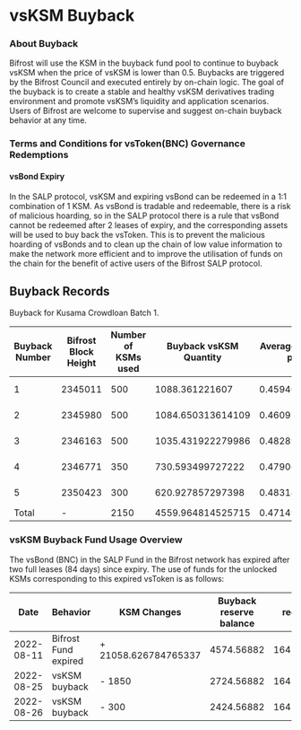 # vsKSM Buyback

### About Buyback

Bifrost will use the KSM in the buyback fund pool to continue to buyback vsKSM when the price of vsKSM is lower than 0.5. Buybacks are triggered by the Bifrost Council and executed entirely by on-chain logic. The goal of the buyback is to create a stable and healthy vsKSM derivatives trading environment and promote vsKSM’s liquidity and application scenarios. Users of Bifrost are welcome to supervise and suggest on-chain buyback behavior at any time.

### Terms and Conditions for vsToken(BNC) Governance Redemptions

#### vsBond Expiry

In the SALP protocol, vsKSM and expiring vsBond can be redeemed in a 1:1 combination of 1 KSM. As vsBond is tradable and redeemable, there is a risk of malicious hoarding, so in the SALP protocol there is a rule that vsBond cannot be redeemed after 2 leases of expiry, and the corresponding assets will be used to buy back the vsToken. This is to prevent the malicious hoarding of vsBonds and to clean up the chain of low value information to make the network more efficient and to improve the utilisation of funds on the chain for the benefit of active users of the Bifrost SALP protocol.

## Buyback Records

Buyback for Kusama Crowdloan Batch 1.

| Buyback Number | Bifrost Block Height | Number of KSMs used | Buyback vsKSM Quantity | Average buyback price | Transaction details                                                                                            |
| -------------- | -------------------- | ------------------- | ---------------------- | --------------------- | -------------------------------------------------------------------------------------------------------------- |
| 1              | 2345011              | 500                 | 1088.361221607         | 0.459406298271        | https://bifrost-kusama.subscan.io/extrinsic/0x408524072d091c8ee3cf865c29ef5a507ba6b8a7c759f465b492f26aad2d81c2 |
| 2              | 2345980              | 500                 | 1084.650313614109      | 0.460978062445        | https://bifrost-kusama.subscan.io/extrinsic/0x4e91db92d460d12393a9c860c3fc0897f4bf6914b23707e648831639226a8f28 |
| 3              | 2346163              | 500                 | 1035.431922279986      | 0.482890269501        | https://bifrost-kusama.subscan.io/extrinsic/0x84564f8f641cd3f5391bb465d722e5e3888759c38653b4e71ea511db480db7d2 |
| 4              | 2346771              | 350                 | 730.593499727222       | 0.479062570541        | https://bifrost-kusama.subscan.io/extrinsic/0x39a81a0242e7def45f42495549a5b119bd28d187c12b8465293f3eab30310fe0 |
| 5              | 2350423              | 300                 | 620.927857297398       | 0.483147915614        | https://bifrost-kusama.subscan.io/extrinsic/0x01e0327f9d85888e74dfced0ddd58f93df1c93948da7c0bfbe22cb0d48fea6e5 |
| Total          | -                    | 2150                | 4559.964814525715      | 0.471494866178        |                                                                                                                |

### vsKSM Buyback Fund Usage Overview

The vsBond (BNC) in the SALP Fund in the Bifrost network has expired after two full leases (84 days) since expiry. The use of funds for the unlocked KSMs corresponding to this expired vsToken is as follows:

| Date       | Behavior             | KSM Changes          | Buyback reserve balance | Governance of redemption of set-aside balances |
| ---------- | -------------------- | -------------------- | ----------------------- | ---------------------------------------------- |
| 2022-08-11 | Bifrost Fund expired | + 21058.626784765337 | 4574.56882              | 16484.057964765337                             |
| 2022-08-25 | vsKSM buyback        | - 1850               | 2724.56882              | 16484.057964765337                             |
| 2022-08-26 | vsKSM buyback        | - 300                | 2424.56882              | 16484.057964765337                             |

